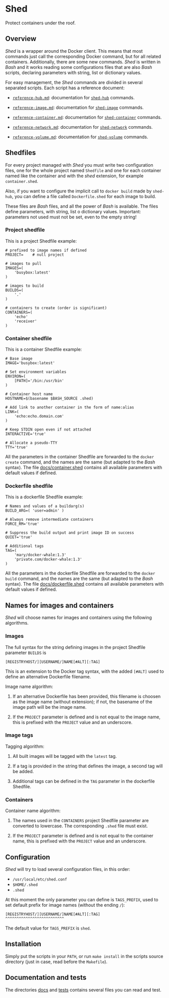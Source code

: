 # Shed

Protect containers under the roof.

## Overview

_Shed_ is a wrapper around the Docker client. This means that most
commands just call the corresponding Docker command, but for all related
containers. Additionally, there are some new commands.
_Shed_ is written in _Bash_ and it works reading some configurations files that
are also _Bash_ scripts, declaring parameters with string, list or dictionary values.

For easy management, the _Shed_ commands are divided in several separated
scripts. Each script has a reference document:

* [`reference-hub.md`](docs/reference-hub.md): documentation for [`shed-hub`](shed-hub) commands.

* [`reference-image.md`](docs/reference-image.md): documentation for [`shed-image`](shed-image) commands.

* [`reference-container.md`](docs/reference-container.md): documentation for [`shed-container`](shed-container) commands.

* [`reference-network.md`](docs/reference-network.md): documentation for [`shed-network`](shed-network) commands.

* [`reference-volume.md`](docs/reference-volume.md): documentation for [`shed-volume`](shed-volume) commands.

## Shedfiles

For every project managed with _Shed_ you must write two configuration files,
one for the whole project named `Shedfile` and one for each container named like
the container and with the _shed_ extension, for example `container.shed`.

Also, if you want to configure the implicit call to `docker build` made by `shed-hub`,
you  can define a file called `Dockerfile.shed` for each image to build.

These files are _Bash_ files, and all the power of _Bash_ is available. The files
define parameters, with string, list o dictionary values. Important: parameters
not used must not be set, even to the empty string!

### Project shedfile

This is a project Shedfile example:

    # prefixed to image names if defined
    PROJECT=	# null project

    # images to pull
    IMAGES=(
        'busybox:latest'
    )

    # images to build
    BUILDS=(
        '.'
    )

    # containers to create (order is significant)
    CONTAINERS=(
        'echo'
        'receiver'
    )

### Container shedfile

This is a container Shedfile example:

    # Base image
    IMAGE='busybox:latest'

    # Set environment variables
    ENVIRON=(
        [PATH]='/bin:/usr/bin'
    )

    # Container host name
    HOSTNAME=$(basename $BASH_SOURCE .shed)

    # Add link to another container in the form of name:alias
    LINK=(
        'echo:echo.domain.com'
    )

    # Keep STDIN open even if not attached
    INTERACTIVE='true'

    # Allocate a pseudo-TTY
    TTY='true'

All the parameters in the container Shedfile are forwarded to the `docker create` command,
and the names are the same (but adapted to the _Bash_ syntax). The file
[docs/container.shed](docs/container.shed) contains all available parameters
with default values if defined.

### Dockerfile shedfile

This is a dockerfile Shedfile example:

    # Names and values of a buildarg(s)
    BUILD_ARG=( 'user=admin' )

    # Always remove intermediate containers
    FORCE_RM='true'

    # Suppress the build output and print image ID on success
    QUIET='true'

    # Additional tags
    TAG=(
        'mary/docker-whale:1.3'
        'private.com/docker-whale:1.3'
    )

All the parameters in the dockerfile Shedfile are forwarded to the `docker build` command,
and the names are the same (but adapted to the _Bash_ syntax). The file
[docs/dockerfile.shed](docs/dockerfile.shed) contains all available parameters
with default values if defined.

## Names for images and containers

_Shed_ will choose names for images and containers using the following algorithms.

### Images

The full syntax for the string defining images in the project Shedfile
parameter `BUILDS` is 

    [REGISTRYHOST/][USERNAME/]NAME[#ALT][:TAG]

This is an extension to the Docker tag syntax, with the added `[#ALT]` used to
define an alternative Dockerfile filename.

Image name algorithm:

1. If an alternative Dockerfile has been provided, this filename is choosen as
   the image name (without extension);  if not, the basename of the image path
   will be the image name.

3. If the `PROJECT` parameter is defined and is not equal to the image name,
   this is prefixed with the `PROJECT` value and an underscore.

### Image tags

Tagging algorithm:


1. All built images will be tagged with the `latest` tag.

2. If a tag is provided in the string that defines the image, a second tag will be added.

3. Additional tags can be defined in the `TAG` parameter in the dockerfile Shedfile.

### Containers

Container name algorithm:

1. The names used in the `CONTAINERS` project Shedfile parameter are converted
   to lowercase. The corresponding `.shed` file must exist.

2. If the `PROJECT` parameter is defined and is not equal to the container name,
   this is prefixed with the `PROJECT` value and an underscore.

## Configuration

_Shed_ will try to load several configuration files, in this order:

- `/usr/local/etc/shed.conf`
- `$HOME/.shed`
- `.shed`

At this moment the only parameter you can define is
`TAGS_PREFIX`, used to set default prefix for image names (without the ending `/`):

    [REGISTRYHOST/][USERNAME/]NAME[#ALT][:TAG]
    ^^^^^^^^^^^^^^^^^^^^^^^^^^

The default value for `TAGS_PREFIX` is `shed`.

## Installation

Simply put the scripts in your `PATH`, or run `make install` in the scripts
source directory (just in case, read before the `Makefile`).

## Documentation and tests

The directories [docs](./docs) and [tests](./tests) contains several files you
can read and test.

<!--
vim:syntax=markdown:et:ts=4:sw=4:ai
-->
